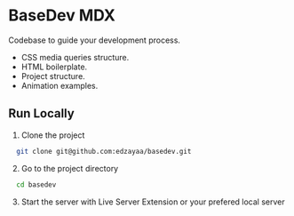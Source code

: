 # BaseDev MDX

Codebase to guide your development process.

- CSS media queries structure.
- HTML boilerplate.
- Project structure.
- Animation examples.

## Run Locally

1. Clone the project

```bash
  git clone git@github.com:edzayaa/basedev.git
```

2. Go to the project directory

```bash
  cd basedev
```

3. Start the server with Live Server Extension or your prefered local server
